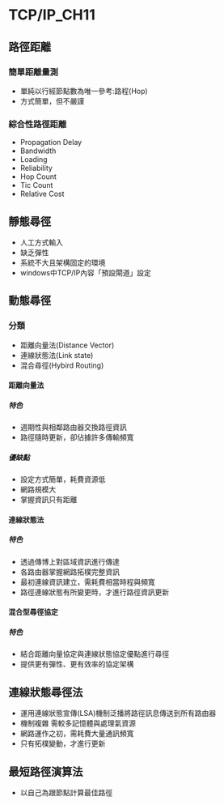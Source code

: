 # TCP/IP_CH11
## 路徑距離
### 簡單距離量測
* 單純以行經節點數為唯一參考:路程(Hop)
* 方式簡單，但不嚴謹
### 綜合性路徑距離
* Propagation Delay
* Bandwidth
* Loading 
* Reliability
* Hop Count
* Tic Count 
* Relative Cost
## 靜態尋徑
* 人工方式輸入
* 缺乏彈性
* 系統不大且架構固定的環境
* windows中TCP/IP內容「預設閘道」設定
## 動態尋徑
### 分類
* 距離向量法(Distance Vector)
* 連線狀態法(Link state)
* 混合尋徑(Hybird Routing)
#### 距離向量法
##### 特色
* 週期性與相鄰路由器交換路徑資訊
* 路徑隨時更新，卻佔據許多傳輸頻寬
##### 優缺點
* 設定方式簡單，耗費資源低
* 網路規模大
* 掌握資訊只有距離
#### 連線狀態法
##### 特色
* 透過傳博上對區域資訊進行傳達
* 各路由器掌握網路拓樸完整資訊
* 最初連線資訊建立，需耗費相當時程與頻寬
* 路徑連線狀態有所變更時，才進行路徑資訊更新
#### 混合型尋徑協定
##### 特色
* 結合距離向量協定與連線狀態協定優點進行尋徑
* 提供更有彈性、更有效率的協定架構
## 連線狀態尋徑法
* 運用連線狀態宣傳(LSA)機制泛播將路徑訊息傳送到所有路由器
* 機制複雜 需較多記憶體與處理氣資源
* 網路運作之初，需耗費大量通訊頻寬
* 只有拓樸變動，才進行更新
## 最短路徑演算法
* 以自己為跟節點計算最佳路徑
